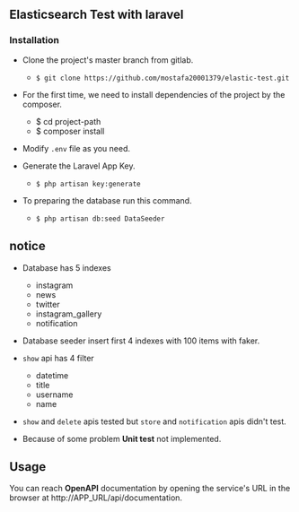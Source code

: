 ## Elasticsearch Test with laravel


### Installation
- Clone the project's master branch from gitlab.
  - ``$ git clone https://github.com/mostafa20001379/elastic-test.git``

- For the first time, we need to install dependencies of the project by the composer.

    - $ cd project-path
    - $ composer install
- Modify `.env` file as you need.

- Generate the Laravel App Key.
    - ``$ php artisan key:generate``
- To preparing the database run this command.
    - ``$ php artisan db:seed DataSeeder``


## notice

- Database has 5 indexes
    - instagram
    - news
    - twitter
    - instagram_gallery
    - notification

- Database seeder insert first 4 indexes with 100 items with faker.
- `show` api has 4 filter 
  - datetime
  - title
  - username
  - name


- `show` and `delete` apis tested but `store` and `notification` apis didn't test.
- Because of some problem **Unit test** not implemented.

## Usage
You can reach **OpenAPI** documentation by opening the service's URL in the browser at http://APP_URL/api/documentation.

